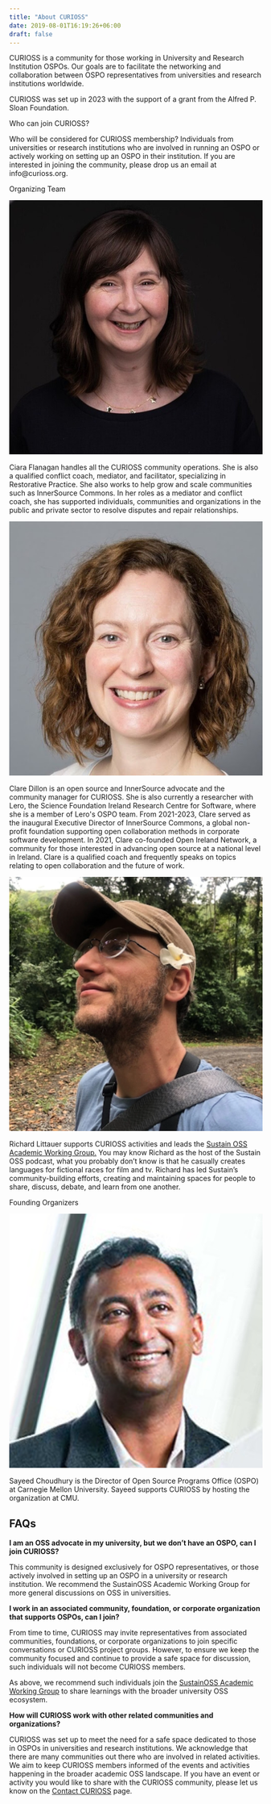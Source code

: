 ```yaml
---
title: "About CURIOSS"
date: 2019-08-01T16:19:26+06:00
draft: false
---
```

CURIOSS is a community for those working in University and Research Institution OSPOs. Our goals are to facilitate the networking and collaboration between OSPO representatives from universities and research institutions worldwide.

CURIOSS was set up in 2023 with the support of a grant from the Alfred P. Sloan Foundation. 

<div >
<p class="h1 row text-center justify-content-md-center">Who can join CURIOSS?</p>
Who will be considered for CURIOSS membership? Individuals from universities or research institutions who are involved in running an OSPO or actively working on setting up an OSPO in their institution. If you are interested in joining the community, please drop us an email at info@curioss.org.
</div>

<div class="row text-center justify-content-md-center" id="team">
  <div class="col-sm-12">
    <p class="h1">Organizing Team</p>
  </div>
  <div class="col-12 col-sm-6">
    <div class="row">
      <div class="col-6 offset-3">
        <img src="/images/about/team/ciara.png" alt="Ciara Flanagan"/>
      </div>
    </div>
    <p>Ciara Flanagan handles all the CURIOSS community operations. She is also a qualified conflict coach, mediator, and facilitator, specializing in Restorative Practice. She also works to help grow and scale communities such as InnerSource Commons.
    In her roles as a mediator and conflict coach, she has supported individuals, communities and organizations in the public and private sector to resolve disputes and repair relationships.
    </p>
  </div>
  <div class="col-12 col-sm-6">
    <div class="row">
      <div class="col-6 offset-3">
        <img src="/images/about/team/clare.png" alt="Clare Dillon"/>
      </div>
    </div>
    <p>Clare Dillon is an open source and InnerSource advocate and the community manager for CURIOSS. She is also currently a researcher with Lero, the Science Foundation Ireland Research Centre for Software, where she is a member of Lero's OSPO team. From 2021-2023, Clare served as the inaugural Executive Director of InnerSource Commons, a global non-profit foundation supporting open collaboration methods in corporate software development. In 2021, Clare co-founded Open Ireland Network, a community for those interested in advancing open source at a national level in Ireland. Clare is a qualified coach and frequently speaks on topics relating to open collaboration and the future of work.
    </p>
  </div>
  <div class="col-12 col-sm-6">
    <div class="row">
      <div class="col-6 offset-3">
        <img src="/images/about/team/richard.png" alt="Richard Littauer"/>
      </div>
    </div>
    <p>Richard Littauer supports CURIOSS activities and leads the <a href="https://sustainoss.org/working-groups/academic-projects/" target="_blank">Sustain OSS Academic Working Group.</a> You may know Richard as the host of the Sustain OSS podcast, what you probably don’t know is that he casually creates languages for fictional races for film and tv. Richard has led Sustain’s community-building efforts, creating and maintaining spaces for people to share, discuss, debate, and learn from one another. 
    </p>
  </div>
</div>
<div class="row text-center justify-content-md-center" id="founding-team">
  <div class="col-12 col-sm-6">
    <p class="h2">Founding Organizers</p>
  </div>
  <div class="row">
      <div class="col-6 offset-3">
        <img src="/images/about/team/sc.png" alt="Sayeed Choudhury"/>
      </div>
    </div>
    <p>Sayeed Choudhury is the Director of Open Source Programs Office (OSPO) at Carnegie Mellon University. Sayeed supports CURIOSS by hosting the organization at CMU.
    </p>
</div>
</div>

## FAQs


<b>I am an OSS advocate in my university, but we don’t have an OSPO, can I join CURIOSS? </b>

This community is designed exclusively for OSPO representatives, or those actively involved in setting up an OSPO in a university or research institution. We recommend the SustainOSS Academic Working Group for more general discussions on OSS in universities.  

<b>I work in an associated community, foundation, or corporate organization that supports OSPOs, can I join?</b> 

From time to time, CURIOSS may invite representatives from associated communities, foundations, or corporate organizations to join specific conversations or CURIOSS project groups. However, to ensure we keep the community focused and continue to provide a safe space for discussion, such individuals will not become CURIOSS members.

  As above, we recommend such individuals join the [SustainOSS Academic Working Group](https://sustainoss.org/working-groups/academic-projects/) to share learnings with the broader university OSS ecosystem.

<b>How will CURIOSS work with other related communities and organizations?</b>

CURIOSS was set up to meet the need for a safe space dedicated to those in OSPOs in universities and research institutions. We acknowledge that there are many communities out there who are involved in related activities. We aim to keep CURIOSS members informed of the events and activities happening in the broader academic OSS landscape. If you have an event or activity you would like to share with the CURIOSS community, please let us know on the <a href="/about/contact/">Contact CURIOSS</a> page.



